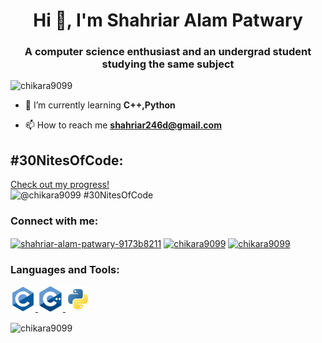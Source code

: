 <h1 align="center">Hi 👋, I'm Shahriar Alam Patwary</h1>
<h3 align="center">A computer science enthusiast and an undergrad student studying the same subject</h3>

<p align="left"> <img src="https://komarev.com/ghpvc/?username=chikara9099&label=Profile%20views&color=0e75b6&style=flat" alt="chikara9099" /> </p>

- 🌱 I’m currently learning **C++,Python**

- 📫 How to reach me **shahriar246d@gmail.com**
## #30NitesOfCode:
  [Check out my progress!](https://www.codedex.io/@chikara9099/30-nites-of-code)  
  ![@chikara9099 #30NitesOfCode](https://www.codedex.io/api/petStatus?user=chikara9099)
<h3 align="left">Connect with me:</h3>
<p align="left">
<a href="https://linkedin.com/in/shahriar-alam-patwary-9173b8211" target="blank"><img align="center" src="https://raw.githubusercontent.com/rahuldkjain/github-profile-readme-generator/master/src/images/icons/Social/linked-in-alt.svg" alt="shahriar-alam-patwary-9173b8211" height="30" width="40" /></a>
<a href="https://codeforces.com/profile/chikara9099" target="blank"><img align="center" src="https://raw.githubusercontent.com/rahuldkjain/github-profile-readme-generator/master/src/images/icons/Social/codeforces.svg" alt="chikara9099" height="30" width="40" /></a>
<a href="https://www.leetcode.com/chikara9099" target="blank"><img align="center" src="https://raw.githubusercontent.com/rahuldkjain/github-profile-readme-generator/master/src/images/icons/Social/leet-code.svg" alt="chikara9099" height="30" width="40" /></a>
</p>

<h3 align="left">Languages and Tools:</h3>
<p align="left"> <a href="https://www.cprogramming.com/" target="_blank" rel="noreferrer"> <img src="https://raw.githubusercontent.com/devicons/devicon/master/icons/c/c-original.svg" alt="c" width="40" height="40"/> </a> <a href="https://www.w3schools.com/cpp/" target="_blank" rel="noreferrer"> <img src="https://raw.githubusercontent.com/devicons/devicon/master/icons/cplusplus/cplusplus-original.svg" alt="cplusplus" width="40" height="40"/> </a> <a href="https://www.python.org" target="_blank" rel="noreferrer"> <img src="https://raw.githubusercontent.com/devicons/devicon/master/icons/python/python-original.svg" alt="python" width="40" height="40"/> </a> </p>

<p><img align="center" src="https://github-readme-streak-stats.herokuapp.com/?user=chikara9099&" alt="chikara9099" /></p>
